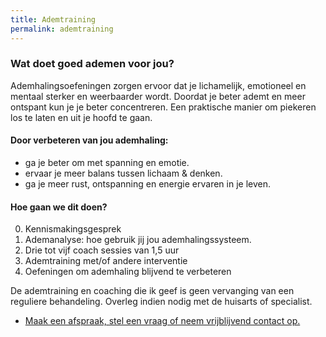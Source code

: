 ```yaml
---
title: Ademtraining
permalink: ademtraining
---
```


### Wat doet goed ademen voor jou?

Ademhalingsoefeningen zorgen ervoor dat je lichamelijk, emotioneel en mentaal sterker en weerbaarder wordt. Doordat je beter ademt en meer ontspant kun je je beter concentreren. Een praktische manier om piekeren los te laten en uit je hoofd te gaan.

#### Door verbeteren van jou ademhaling:

* ga je beter om met spanning en emotie.
* ervaar je meer balans tussen lichaam & denken.
* ga je meer rust, ontspanning en energie ervaren in je leven.


#### Hoe gaan we dit doen?

0. Kennismakingsgesprek
1. Ademanalyse: hoe gebruik jij jou ademhalingssysteem.
2. Drie tot vijf coach sessies van 1,5 uur
3. Ademtraining met/of andere interventie
4. Oefeningen om ademhaling blijvend te verbeteren

<p class="smallprint">
De ademtraining en coaching die ik geef is geen vervanging van een reguliere behandeling. Overleg indien nodig met de huisarts of specialist.
</p>

<ul class="call-to-action">
  <li><a href="/maak-een-afspraak">Maak een afspraak, stel een vraag of neem vrijblijvend contact op.</a></li>
</ul>
